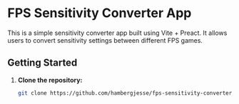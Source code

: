 # FPS Sensitivity Converter App

This is a simple sensitivity converter app built using Vite + Preact. It allows users to convert sensitivity settings between different FPS games.

## Getting Started

1. **Clone the repository:**

   ```bash
   git clone https://github.com/hambergjesse/fps-sensitivity-converter.git
   ```
